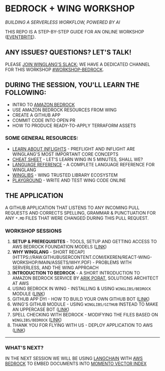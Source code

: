 

# BEDROCK + WING WORKSHOP  

_BUILDING A SERVERLESS WORKFLOW, POWERED BY AI_

THIS REPO IS A STEP-BY-STEP GUIDE FOR AN ONLINE WORKSHOP ([EVENTBRITE](HTTPS://WWW.EVENTBRITE.COM/E/AMAZON-BEDROCK-WINGLANG-TICKETS-769562721817)).

## ANY ISSUES? QUESTIONS? LET'S TALK!  

PLEASE [JOIN WINGLANG'S SLACK](HTTPS://T.WINGLANG.IO/SLACK); WE HAVE A DEDICATED CHANNEL FOR THIS WORKSHOP [#WORKSHOP-BEDROCK](HTTPS://WINGLANG.SLACK.COM/ARCHIVES/C06BWT4PC30).

## DURING THE SESSION, YOU'LL LEARN THE FOLLOWING:  

- INTRO TO [AMAZON BEDROCK](HTTPS://AWS.AMAZON.COM/BEDROCK/)
- USE AMAZON BEDROCK RESOURCES FROM WING  
- CREATE A GITHUB APP
- COMMIT CODE INTO OPEN PR
- HOW TO PRODUCE READY-TO-APPLY TERRAFORM ASSETS  

### SOME GENERAL RESOURCES:  

- [LEARN ABOUT INFLIGHTS](HTTPS://WWW.WINGLANG.IO/DOCS/CONCEPTS/INFLIGHTS) - PREFLIGHT AND INFLIGHT ARE WINGLANG'S MOST IMPORTANT CORE CONCEPTS  
- [CHEAT SHEET](./CHEATSHEET.MD) - LET'S LEARN WING IN 5 MINUTES, SHALL WE?
- [LANGUAGE REFERENCE](HTTPS://WWW.WINGLANG.IO/DOCS/LANGUAGE-REFERENCE) - A COMPLETE LANGUAGE REFERENCE FOR WINGLANG  
- [WINGLIBS](HTTPS://GITHUB.COM/WINGLANG/WINGLIBS) - WING TRUSTED LIBRARY ECOSYSTEM
- [PLAYGROUND](HTTPS://WWW.WINGLANG.IO/PLAY/) - WRITE AND TEST WING CODE ONLINE  

## THE APPLICATION  

A GITHUB APPLICATION THAT LISTENS TO ANY INCOMING PULL REQUESTS AND CORRECTS SPELLING, GRAMMAR & PUNCTUATION FOR ANY `*.MD` FILES THAT WERE CHANGED DURING THIS PULL REQUEST.  

### WORKSHOP SESSIONS  

1. **SETUP & PREREQUISITES** - TOOLS, SETUP AND GETTING ACCESS TO AWS BEDROCK FOUNDATION MODELS ([LINK](./01-SETUP.MD))  
2. **WHY WINGLANG** - SHORT RECAP](HTTPS://RAW.GITHUBUSERCONTENT.COM/EKEREN/REACT-WING-WORKSHOP/MAIN/ASSETS/WHY.PDF) - PROBLEMS WITH SERVERLESS, AND THE WING APPROACH  
3. **INTRODUCTION TO BEDROCK** - A SHORT INTRODUCTION TO AMAZON BEDROCK SERVICE BY [ARIK PORAT](HTTPS://WWW.LINKEDIN.COM/IN/ARIK-PORAT-15419426/), SOLUTIONS ARCHITECT AT AWS  
4. USING BEDROCK IN WING - INSTALLING & USING `WINGLIBS/BEDROCK` MODULE ([LINK](./04-BEDROCK.MD))  
5. GITHUB APP DYI - HOW TO BUILD YOUR OWN GITHUB BOT ([LINK](./05-GITHUB-DIY.MD))  
6. WING'S GITHUB MODULE - USING `WINGLIBS/GITHUB` INSTEAD TO MAKE AN UPPERCASE BOT ([LINK](./06-GITHUB-WINGLIBS.MD)) 
7. SPELL CHECKING WITH BEDROCK - MODIFYING THE FILES BASED ON `WINGLIBS/BEDROCK` ([LINK]((./07-WRAP.MD)))  
8. THANK YOU FOR FLYING WITH US - DEPLOY APPLICATION TO AWS ([LINK]((./08-DEPLOY.MD)))  

---  

### WHAT'S NEXT?   

IN THE NEXT SESSION WE WILL BE USING [LANGCHAIN](HTTPS://WWW.LANGCHAIN.COM/) WITH [AWS BEDROCK](HTTPS://AWS.AMAZON.COM/BEDROCK/) TO EMBED DOCUMENTS INTO [MOMENTO VECTOR INDEX](HTTPS://DOCS.MOMENTOHQ.COM/VECTOR-INDEX)

